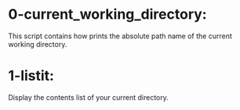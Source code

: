 # 0-current_working_directory: 

This script contains how prints the absolute path name of the current working directory.

# 1-listit:

Display the contents list of your current directory.
